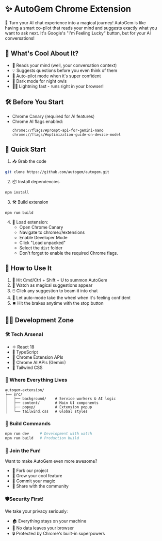 # ✨ AutoGem Chrome Extension

🤖 Turn your AI chat experience into a magical journey! AutoGem is like having a smart co-pilot that reads your mind and suggests exactly what you want to ask next. It's Google's "I'm Feeling Lucky" button, but for your AI conversations!

## 🌟 What's Cool About It?

- 🧠 Reads your mind (well, your conversation context)
- 💡 Suggests questions before you even think of them
- 🚀 Auto-pilot mode when it's super confident
- 🌙 Dark mode for night owls
- 🏃‍♂️ Lightning fast - runs right in your browser!

## 🛠️ Before You Start

- Chrome Canary (required for AI features)
- Chrome AI flags enabled:
  ```
  chrome://flags/#prompt-api-for-gemini-nano
  chrome://flags/#optimization-guide-on-device-model
  ```

## 🚀 Quick Start

1. 📥 Grab the code

```bash
git clone https://github.com/autogem/autogem.git
```

2. 📦 Install dependencies

```bash
npm install
```

3. 🛠️ Build extension

```bash
npm run build
```

4. 🔧 Load extension:
   - Open Chrome Canary
   - Navigate to chrome://extensions
   - Enable Developer Mode
   - Click "Load unpacked"
   - Select the `dist` folder
   - Don't forget to enable the required Chrome flags.

## 🎯 How to Use It

1. 🎹 Hit Cmd/Ctrl + Shift + U to summon AutoGem
2. 👀 Watch as magical suggestions appear
3. 🖱️ Click any suggestion to beam it into chat
4. 🤖 Let auto-mode take the wheel when it's feeling confident
5. ⏹️ Hit the brakes anytime with the stop button

## 👩‍💻 Development Zone

### 🛠️ Tech Arsenal

- ⚛️ React 18
- 📘 TypeScript
- 🧩 Chrome Extension APIs
- 🤖 Chrome AI APIs (Gemini)
- 💅 Tailwind CSS

### 📁 Where Everything Lives

```
autogem-extension/
├── src/
│   ├── background/    # Service workers & AI logic
│   ├── content/       # Main UI components
│   ├── popup/         # Extension popup
│   └── tailwind.css   # Global styles
```

### 🧱 Build Commands

```bash
npm run dev     # Development with watch
npm run build   # Production build
```

### 🤝 Join the Fun!

Want to make AutoGem even more awesome?

- 🍴 Fork our project
- 🌱 Grow your cool feature
- 💫 Commit your magic
- 🎁 Share with the community

### 🛡️Security First!
We take your privacy seriously:

  - 🏠 Everything stays on your machine
  - 🚫 No data leaves your browser
  - 🔒 Protected by Chrome's built-in superpowers
